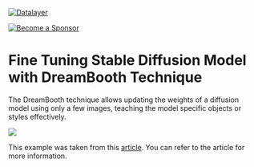 [![Datalayer](https://assets.datalayer.tech/datalayer-25.svg)](https://datalayer.io)

[![Become a Sponsor](https://img.shields.io/static/v1?label=Become%20a%20Sponsor&message=%E2%9D%A4&logo=GitHub&style=flat&color=1ABC9C)](https://github.com/sponsors/datalayer)

# Fine Tuning Stable Diffusion Model with DreamBooth Technique

The DreamBooth technique allows updating the weights of a diffusion model using only a few images, teaching the model specific objects or styles effectively.

![](https://miro.medium.com/v2/resize:fit:1400/format:webp/0*zOSgTUzTRPht5h4-)

This example was taken from this [article](https://enessadi.medium.com/fine-tuning-stable-diffusion-with-dreambooth-method-52019b3599dd). You can refer to the article for more information.
